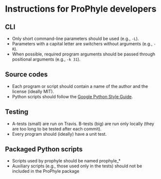 # Instructions for ProPhyle developers

## CLI

* Only short command-line parameters should be used (e.g., `-L`).
* Parameters with a capital letter are switchers without arguments (e.g., `-R`).
* When possible, required program arguments should be passed through positional arguments (e.g., `-k 31`).


## Source codes

* Each program or script should contain a name of the author and the license (ideally MIT).
* Python scripts should follow the [Google Python Style Guide](https://google.github.io/styleguide/pyguide.html).

## Testing

* A-tests (small) are run on Travis. B-tests (big) are run only locally (they are too long to be tested after each commit).
* Every program should (ideally) have a unit test.

## Packaged Python scripts

* Scripts used by prophyle should be named prophyle\_\*
* Auxiliary scripts (e.g., those used only in the tests) should not be included in the ProPhyle package
